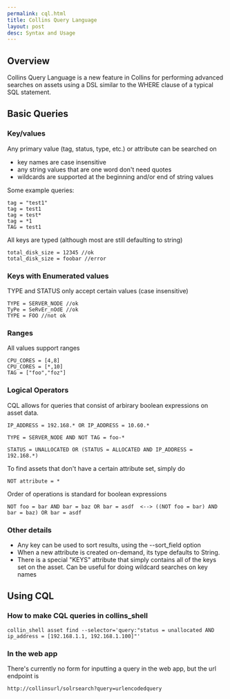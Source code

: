 ```yaml
---
permalink: cql.html
title: Collins Query Language
layout: post
desc: Syntax and Usage
---
```


## Overview

Collins Query Language is a new feature in Collins for performing advanced
searches on assets using a DSL similar to the WHERE clause of a typical SQL
statement.  

## Basic Queries

### Key/values

Any primary value (tag, status, type, etc.) or attribute can be searched on

- key names are case insensitive
- any string values that are one word don't need quotes
- wildcards are supported at the beginning and/or end of string values

Some example queries:

    tag = "test1"
    tag = test1
    tag = test*
    tag = *1
    TAG = test1

All keys are typed (although most are still defaulting to string)

    total_disk_size = 12345 //ok
    total_disk_size = foobar //error

### Keys with Enumerated values
TYPE and STATUS only accept certain values (case insensitive)

    TYPE = SERVER_NODE //ok
    TyPe = SeRvEr_nOdE //ok
    TYPE = FOO //not ok

### Ranges

All values support ranges

    CPU_CORES = [4,8]
    CPU_CORES = [*,10]
    TAG = ["foo","foz"]

### Logical Operators

CQL allows for queries that consist of arbirary boolean expressions on asset data.

    IP_ADDRESS = 192.168.* OR IP_ADDRESS = 10.60.*
    
    TYPE = SERVER_NODE AND NOT TAG = foo-*
    
    STATUS = UNALLOCATED OR (STATUS = ALLOCATED AND IP_ADDRESS = 192.168.*)

To find assets that don't have a certain attribute set, simply do

    NOT attribute = *
    
Order of operations is standard for boolean expressions

    NOT foo = bar AND bar = baz OR bar = asdf  <--> ((NOT foo = bar) AND bar = baz) OR bar = asdf

### Other details

- Any key can be used to sort results, using the --sort_field option
- When a new attribute is created on-demand, its type defaults to String.  
- There is a special "KEYS" attribute that simply contains all of the keys set
  on the asset.  Can be useful for doing wildcard searches on key names

## Using CQL 

### How to make CQL queries in collins_shell

    collin_shell asset find --selector='query:"status = unallocated AND ip_address = [192.168.1.1, 192.168.1.100]"' 

### In the web app

There's currently no form for inputting a query in the web app, but the url endpoint is

    http://collinsurl/solrsearch?query=urlencodedquery

